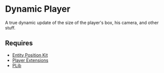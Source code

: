 # Dynamic Player
A true dynamic update of the size of the player's box, his camera, and other stuff.

## Requires
- [Entity Position Kit](https://github.com/Pika-Software/plib_entity_position_kit)
- [Player Extensions](https://github.com/Pika-Software/plib_player_extensions)
- [PLib](https://github.com/Pika-Software/gmod_plib)

